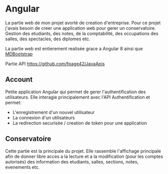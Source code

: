 # Angular

La partie web de mon projet avorté de creation d'entreprise. Pour ce projet j'avais besoin de creer une application web pour gerer un conservatoire. Gestion des etudiants, des notes, de la comptabilité, des occupations des salles, des spectacles, des diplomes etc.

La partie web est entierement realisée grace a Angular 8 ainsi que [MDBootstrap](https://mdbootstrap.com/docs/angular/)

Partie API https://github.com/fpage42/JavaApis
## Account

Petite application Angular qui permet de gerer l'authentification des utilisateurs. Elle interagie principalement avec l'API Authentification et permet:
- L'enregistrement d'un nouvel utilisateur
- La connexion d'un utilisateurs
- La redirection securisée / creation de token pour une application

## Conservatoire

Cette partie est la principale du projet. Elle rassemble l'affichage principale afin de donner libre acces a la lecture et a la modification (pour les comptes autorisés) des information des etudiants, salles, sections, notes, evenements etc.
